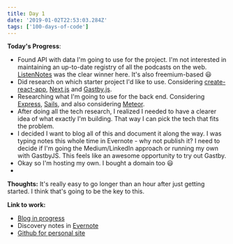 ```yaml
---
title: Day 1
date: '2019-01-02T22:53:03.284Z'
tags: ['100-days-of-code']
---
```


**Today's Progress**:

- Found API with data I'm going to use for the project. I'm not interested in maintaining an up-to-date registry of all the podcasts on the web. [ListenNotes](https://market.mashape.com/listennotes/listennotes) was the clear winner here. It's also freemium-based :smiley:
- Did research on which starter project I'd like to use. Considering [create-react-app](https://github.com/facebook/create-react-app), [Next.js](https://nextjs.org/) and [Gastby.js](https://www.gatsbyjs.org/).
- Researching what I'm going to use for the back end. Considering [Express](https://expressjs.com/), [Sails](https://sailsjs.com/), and also considering [Meteor](https://www.meteor.com/).
- After doing all the tech research, I realized I needed to have a clearer idea of what exactly I'm building. That way I can pick the tech that fits the problem.
- I decided I want to blog all of this and document it along the way. I was typing notes this whole time in Evernote - why not publish it? I need to decide if I'm going the Medium/LinkedIn approach or running my own with GastbyJS. This feels like an awesome opportunity to try out Gastby.
- Okay so I'm hosting my own. I bought a domain too :smiley:
-

**Thoughts:**
It's really easy to go longer than an hour after just getting started. I think that's going to be the key to this.

**Link to work:**

- [Blog in progress](http://personalsite-20190102214741-hostingbucket.s3-website-us-east-1.amazonaws.com/)
- Discovery notes in [Evernote](https://www.evernote.com/l/AFAIbf5zx2NBkoOXXTEy6U5zzZdz8XHBlNw)
- [Github for personal site](https://github.com/dbredvick/personal-site)
